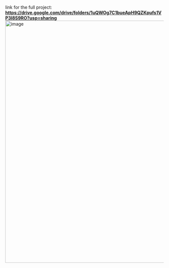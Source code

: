 link for the full project:
**https://drive.google.com/drive/folders/1uQWOg7C1bueApH9QZKpufs1VP3l8S9RO?usp=sharing**
<img width="1283" height="769" alt="image" src="https://github.com/user-attachments/assets/00ed957c-f526-43d2-94cc-3b727d7394fe" />

